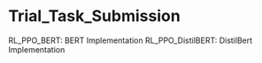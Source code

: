 # Trial_Task_Submission

RL_PPO_BERT: BERT Implementation
RL_PPO_DistilBERT: DistilBert Implementation
